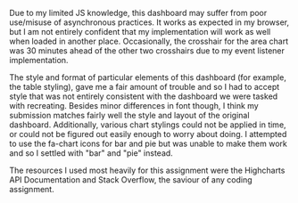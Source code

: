 Due to my limited JS knowledge, this dashboard may suffer from poor use/misuse of asynchronous practices. It works as expected in my browser, but I am not entirely confident that my implementation will work as well when loaded in another place. Occasionally, the crosshair for the area chart was 30 minutes ahead of the other two crosshairs due to my event listener implementation.

The style and format of particular elements of this dashboard (for example, the table styling), gave me a fair amount of trouble and so I had to accept style that was not entirely consistent with the dashboard we were tasked with recreating. Besides minor differences in font though, I think my submission matches fairly well the style and layout of the original dashboard. Additionally, various chart stylings could not be applied in time, or could not be figured out easily enough to worry about doing.
I attempted to use the fa-chart icons for bar and pie but was unable to make them work and so I settled with "bar" and "pie" instead.

The resources I used most heavily for this assignment were the Highcharts API Documentation and Stack Overflow, the saviour of any coding assignment.